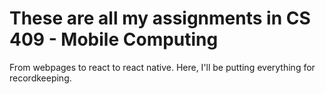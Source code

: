 # These are all my assignments in CS 409 - Mobile Computing

From webpages to react to react native. Here, I'll be putting everything for recordkeeping.
